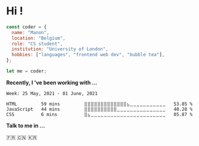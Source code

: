 # Hi !

``` javascript
const coder = {
  name: "Manon",
  location: "Belgium",
  role: "CS student",
  institution: "University of London",
  hobbies: ["languages", "frontend web dev", "bubble tea"],
};

let me = coder;

```

**Recently, I 've been working with ...**

<!--START_SECTION:waka-->
```text
Week: 25 May, 2021 - 01 June, 2021

HTML         59 mins         ⣿⣿⣿⣿⣿⣿⣿⣿⣿⣿⣿⣿⣿⣦⣀⣀⣀⣀⣀⣀⣀⣀⣀⣀⣀   53.85 % 
JavaScript   44 mins         ⣿⣿⣿⣿⣿⣿⣿⣿⣿⣿⣀⣀⣀⣀⣀⣀⣀⣀⣀⣀⣀⣀⣀⣀⣀   40.28 % 
CSS          6 mins          ⣿⣦⣀⣀⣀⣀⣀⣀⣀⣀⣀⣀⣀⣀⣀⣀⣀⣀⣀⣀⣀⣀⣀⣀⣀   05.87 % 
```
<!--END_SECTION:waka-->

**Talk to me in ...**

🇫🇷 🇨🇳 🇰🇷 
